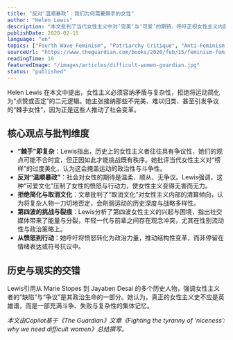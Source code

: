 ```yaml
---
title: "反对‘温顺暴政’：我们为何需要棘手的女性"
author: "Helen Lewis"
description: "本文批判了当代女性主义中对‘完美’与‘可爱’的期待，呼吁正视女性主义内部的复杂性与矛盾，接纳那些不合群、难以归类但推动变革的‘棘手女性’。"
publishDate: 2020-02-15
language: "en"
topics: ["Fourth Wave Feminism", "Patriarchy Critique", "Anti-Feminism Studies", "Media Representation Critique", "Political Participation", "Bodily Autonomy", "Emotional Labor", "Feminist Psychology"]
sourceUrl: "https://www.theguardian.com/books/2020/feb/15/feminism-feminists-tyranny-niceness-complexity?ref=refind"
readingTime: 10
featuredImage: "/images/articles/difficult-women-guardian.jpg"
status: "published"
---
```


Helen Lewis 在本文中提出，女性主义必须容纳矛盾与复杂性，拒绝将运动简化为“点赞或否定”的二元逻辑。她主张接纳那些不完美、难以归类、甚至引发争议的“棘手女性”，因为正是这些人推动了社会变革。

## 核心观点与批判维度

* **“棘手”即复杂**：Lewis指出，历史上的女性主义者往往具有争议性，她们的观点可能不合时宜，但正因如此才能挑战既有秩序。她批评当代女性主义对“榜样”的过度美化，认为这会掩盖运动的政治性与斗争性。
* **反对“温顺暴政”**：社会对女性的期待是温柔、顺从、无争议。Lewis强调，这种“可爱文化”压制了女性的愤怒与行动力，使女性主义变得无害而无力。
* **拒绝简化与取消文化**：文章批判了“取消文化”对女性主义内部的清算倾向，认为将复杂人物一刀切地否定，会削弱运动的历史深度与战略多样性。
* **第四波的挑战与裂痕**：Lewis分析了第四波女性主义的兴起与困境，指出社交媒体带来了能量与分裂，年轻一代与前辈之间存在观念冲突，尤其在性别流动性与政治策略上。
* **从愤怒到行动**：她呼吁将愤怒转化为政治力量，推动结构性变革，而非停留在情绪表达或符号抗议中。

## 历史与现实的交错

Lewis引用从 Marie Stopes 到 Jayaben Desai 的多个历史人物，强调女性主义者的“缺陷”与“争议”是其政治生命的一部分。她认为，真正的女性主义史不应是英雄谱，而是一部充满斗争、失败与复杂性的集体记忆。

*本文由Copilot基于《The Guardian》文章《Fighting the tyranny of ‘niceness’: why we need difficult women》总结撰写。*
